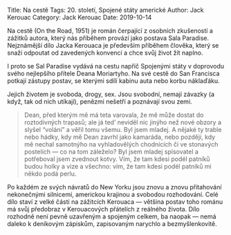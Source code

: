 Title: Na cestě
Tags: 20. století, Spojené státy americké
Author: Jack Kerouac
Category: Jack Kerouac
Date: 2019-10-14

Na cestě (On the Road, 1951) je román čerpající z osobních zkušeností a zážitků autora, který nás příběhem provází jako postava Sala Paradise. Nejznámější dílo Jacka Kerouaca je především příběhem člověka, který se snaží odpoutat od zavedených konvencí a chce svůj život žít naplno.

I proto se Sal Paradise vydává na cestu napříč Spojenými státy v doprovodu svého nejlepšího přítele Deana Moriartyho. Na své cestě do San Francisca potkají zástupy postav, se kterými sdílí kabinu auta nebo korbu náklaďáku.

Jejich životem je svoboda, drogy, sex. Jsou svobodní, nemají závazky (a když, tak od nich utíkají), penězmi nešetří a poznávají svou zemi.


> Dean, před kterým mě má teta varovala, že mě může dostat do roztodivných trapasů; ale já ted’ neviděl nic jinýho než nové obzory a slyšel “volání” a věřil tomu všemu. Byl jsem mladej. A nějaké ty trable nebo hádky, kdy mě Dean zavrhl jako kamaráda, nebo později, kdy mě nechal samotnýho na vyhladovělých chodnících či ve stonavých postelích — co na tom záleželo? Byl jsem mladej spisovatel a potřeboval jsem zvednout kotvy. Vím, že tam kdesi podél patníků budou holky a vize a všechno: vím, že tam kdesi podél patníků mi někdo podá perlu.

Po každém ze svých návratů do New Yorku jsou znovu a znovu přitahování nekonečnými silnicemi, americkou krajinou a svobodou rozhodování. Celé dílo staví z velké části na zážitcích Kerouaca — většina postav toho románu má svůj předobraz v Kerouacových přátelích z reálného života. Dílo rozhodně není pevně uzavřeným a spojeným celkem, ba naopak — nemá daleko k deníkovým zápiskům, zapisovaným narychlo a bezmyšlenkovitě.

